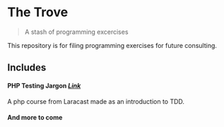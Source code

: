 # The Trove
> A stash of programming excercises

This repository is for filing programming exercises for future consulting.

Includes
---

#### PHP Testing Jargon ***[Link](https://laracasts.com/series/php-testing-jargon)***
A php course from Laracast made as an introduction to TDD.


#### And more to come
